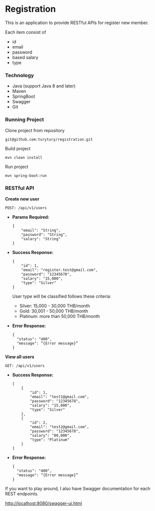 Registration
================
This is an application to provide RESTful APIs for register new member.

Each item consist of
* id
* email
* password
* based salary
* type

### Technology
- Java (support Java 8 and later)
- Maven
- SpringBoot
- Swagger
- Git

### Running Project
Clone project from repository
```
git@github.com:turytury/registration.git
```
Build project
```
mvn clean install
```
Run project
```bash
mvn spring-boot:run
```

### RESTful API
**Create new user**
```
POST: /api/v1/users
```

* **Params Required:**

    ```
    {
        "email": "String",
        "password": "String",
        "salary": "String"
    }
    ```

* **Success Response:**

    ```
    {
        "id": 1,
        "email": "register.test@gmail.com",
        "password": "12345678",
        "salary": "15,000",
        "type": "Silver"
    }
    ```
    User type will be classified follows these criteria:
    * Silver:   15,000 - 30,000 THB/month
    * Gold:     30,001 - 50,000 THB/month
    * Platinum: more than 50,000 THB/month

* **Error Response:**

    ```
    {
      "status": "400",
      "message": ”{Error message}”
    }
    ```


**View all users**
```
GET: /api/v1/users
```

* **Success Response:**

    ```
    [
        {
            "id": 1,
            "email": "test1@gmail.com",
            "password": "12345678",
            "salary": "15,000",
            "type": "Silver"
        },
        {
            "id": 2,
            "email": "test2@gmail.com",
            "password": "12345678",
            "salary": "80,000",
            "type": "Platinum"
        }
    ]
    ```

* **Error Response:**

    ```
    {
      "status": "400",
      "message": ”{Error message}”
    }
    ```
    

If you want to play around, I also have Swagger documentation for each REST endpoints.

[http://localhost:8080/swagger-ui.html](http://localhost:8080/swagger-ui.html)
